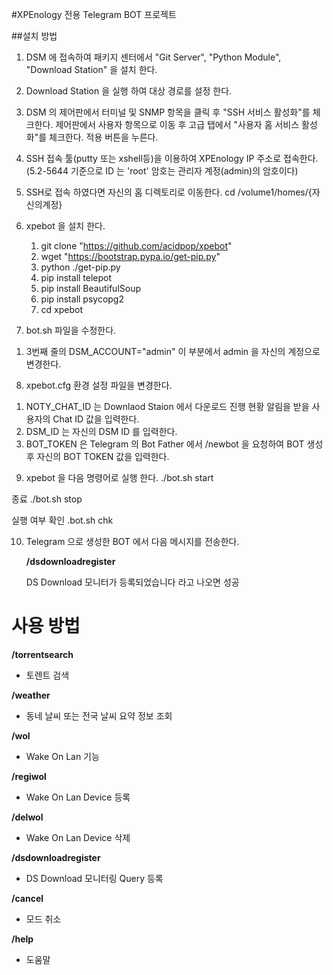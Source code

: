 #XPEnology 전용 Telegram BOT 프로젝트


##설치 방법

1. DSM 에 접속하여 패키지 센터에서 "Git Server", "Python Module", "Download Station" 을 설치 한다.

2. Download Station 을 실행 하여 대상 경로를 설정 한다.

3. DSM 의 제어판에서 터미널 및 SNMP 항목을 클릭 후 "SSH 서비스 활성화"를 체크한다.
   제어판에서 사용자 항목으로 이동 후 고급 탭에서 "사용자 홈 서비스 활성화"를 체크한다.
   적용 버튼을 누른다. 

4. SSH 접속 툴(putty 또는 xshell등)을 이용하여 XPEnology IP 주소로 접속한다.
    (5.2-5644 기준으로 ID 는 'root' 암호는 관리자 계정(admin)의 암호이다) 

5. SSH로 접속 하였다면 자신의 홈 디렉토리로 이동한다. 
    cd /volume1/homes/{자신의계정}
    
6. xpebot 을 설치 한다.
   1) git clone "https://github.com/acidpop/xpebot"
   2) wget "https://bootstrap.pypa.io/get-pip.py"
   3) python ./get-pip.py
   4) pip install telepot
   5) pip install BeautifulSoup
   6) pip install psycopg2
   5) cd xpebot

7. bot.sh 파일을 수정한다.
  1) 3번째 줄의 DSM_ACCOUNT="admin" 이 부분에서 admin 을 자신의 계정으로 변경한다.
  
8. xpebot.cfg 환경 설정 파일을 변경한다.
  1) NOTY_CHAT_ID 는 Downlaod Staion 에서 다운로드 진행 현황 알림을 받을 사용자의 Chat ID 값을 입력한다.
  2) DSM_ID 는 자신의 DSM ID 를 입력한다.
  3) BOT_TOKEN 은 Telegram 의 Bot Father 에서 /newbot 을 요청하여 BOT 생성 후 자신의 BOT TOKEN 값을 입력한다.
 

9. xpebot 을 다음 명령어로 실행 한다.
  ./bot.sh start
 
  종료 
  ./bot.sh stop
  
  실행 여부 확인
  .bot.sh chk
  
10. Telegram 으로 생성한 BOT 에서 다음 메시지를 전송한다.

    **/dsdownloadregister**

    DS Download 모니터가 등록되었습니다 라고 나오면 성공
  
  
# 사용 방법
  
**/torrentsearch**
- 토렌트 검색

**/weather**
- 동네 날씨 또는 전국 날씨 요약 정보 조회

**/wol**
- Wake On Lan 기능

**/regiwol**
- Wake On Lan Device 등록

**/delwol**
- Wake On Lan Device 삭제

**/dsdownloadregister**
- DS Download 모니터링 Query 등록

**/cancel**
- 모드 취소

**/help**
- 도움말

